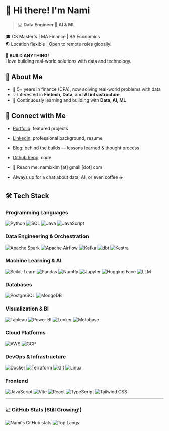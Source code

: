 # 👋 Hi there! I'm Nami

> 💻 **Data Engineer 🧡 AI & ML**  

🎓 CS Master's | MA Finance | BA Economics  
🌏 Location flexible | Open to remote roles globally!  

🔨 **BUILD ANYTHING!**  
I love building real-world solutions with data and technology.

## 🚀 About Me
- 🧩 5+ years in finance (CPA), now solving real-world problems with data
- 💡 Interested in **Fintech**, **Data**, and **AI infrastructure**
- 🔬 Continuously learning and building with **Data, AI, ML**

## 🔗 Connect with Me
- [Portfolio](https://namixkim.github.io/): featured projects
- [LinkedIn](https://linkedin.com/in/namixkim): professional background, resume
- [Blog](https://en.namixkim.com/): behind the builds — lessons learned & thought process
- [Github Repo](https://github.com/namikimlab): code

- 💌 Reach me: namixkim [at] gmail [dot] com
- Always up for a chat about data, AI, or even coffee ☕

## 🛠️ Tech Stack

### Programming Languages
![Python](https://img.shields.io/badge/Python-3776AB?style=flat&logo=python&logoColor=white)
![SQL](https://img.shields.io/badge/SQL-003B57?style=flat&logo=sqlite&logoColor=white)
![Java](https://img.shields.io/badge/Java-007396?style=flat&logo=java&logoColor=white)
![JavaScript](https://img.shields.io/badge/JavaScript-F7DF1E?style=flat&logo=javascript&logoColor=black)

### Data Engineering & Orchestration
![Apache Spark](https://img.shields.io/badge/Spark-E25A1C?style=flat&logo=apachespark&logoColor=white)
![Apache Airflow](https://img.shields.io/badge/Airflow-017CEE?style=flat&logo=apacheairflow&logoColor=white)
![Kafka](https://img.shields.io/badge/Kafka-231F20?style=flat&logo=apachekafka&logoColor=white)
![dbt](https://img.shields.io/badge/dbt-F9A03C?style=flat&logo=dbt&logoColor=white)
![Kestra](https://img.shields.io/badge/Kestra-5B43D6?style=flat&logoColor=white)

### Machine Learning & AI
![Scikit-Learn](https://img.shields.io/badge/Scikit--Learn-F7931E?style=flat&logo=scikitlearn&logoColor=white)
![Pandas](https://img.shields.io/badge/Pandas-150458?style=flat&logo=pandas&logoColor=white)
![NumPy](https://img.shields.io/badge/NumPy-013243?style=flat&logo=numpy&logoColor=white)
![Jupyter](https://img.shields.io/badge/Jupyter-F37626?style=flat&logo=jupyter&logoColor=white)
![Hugging Face](https://img.shields.io/badge/HuggingFace-FFD21F?style=flat&logo=huggingface&logoColor=black)
![LLM](https://img.shields.io/badge/LLM-000000?style=flat&logoColor=white)

### Databases
![PostgreSQL](https://img.shields.io/badge/PostgreSQL-336791?style=flat&logo=postgresql&logoColor=white)
![MongoDB](https://img.shields.io/badge/MongoDB-47A248?style=flat&logo=mongodb&logoColor=white)

### Visualization & BI
![Tableau](https://img.shields.io/badge/Tableau-E97627?style=flat&logo=tableau&logoColor=white)
![Power BI](https://img.shields.io/badge/Power%20BI-F2C811?style=flat&logo=powerbi&logoColor=black)
![Looker](https://img.shields.io/badge/Looker-4285F4?style=flat&logo=looker&logoColor=white)
![Metabase](https://img.shields.io/badge/Metabase-509EE3?style=flat&logo=metabase&logoColor=white)

### Cloud Platforms
![AWS](https://img.shields.io/badge/AWS-FF9900?style=flat&logo=amazonaws&logoColor=white)
![GCP](https://img.shields.io/badge/GCP-4285F4?style=flat&logo=googlecloud&logoColor=white)

### DevOps & Infrastructure
![Docker](https://img.shields.io/badge/Docker-2496ED?style=flat&logo=docker&logoColor=white)
![Terraform](https://img.shields.io/badge/Terraform-7B42BC?style=flat&logo=terraform&logoColor=white)
![Git](https://img.shields.io/badge/Git-F05032?style=flat&logo=git&logoColor=white)
![Linux](https://img.shields.io/badge/Linux-FCC624?style=flat&logo=linux)

### Frontend
![JavaScript](https://img.shields.io/badge/JavaScript-F7DF1E?style=flat&logo=javascript&logoColor=black)
![Vite](https://img.shields.io/badge/Vite-646CFF?style=flat&logo=vite&logoColor=white)
![React](https://img.shields.io/badge/React-61DAFB?style=flat&logo=react&logoColor=white)
![TypeScript](https://img.shields.io/badge/TypeScript-3178C6?style=flat&logo=typescript&logoColor=white)
![Tailwind CSS](https://img.shields.io/badge/Tailwind-06B6D4?style=flat&logo=tailwindcss&logoColor=white)


---

### 📈 GitHub Stats (Still Growing!)

![Nami's GitHub stats](https://github-readme-stats.vercel.app/api?username=namikimlab&show_icons=true&theme=radical)
![Top Langs](https://github-readme-stats.vercel.app/api/top-langs/?username=namikimlab&layout=compact&theme=radical)

